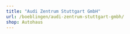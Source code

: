```yaml
---
title: "Audi Zentrum Stuttgart GmbH"
url: /boeblingen/audi-zentrum-stuttgart-gmbh/
shop: Autohaus
---
```

